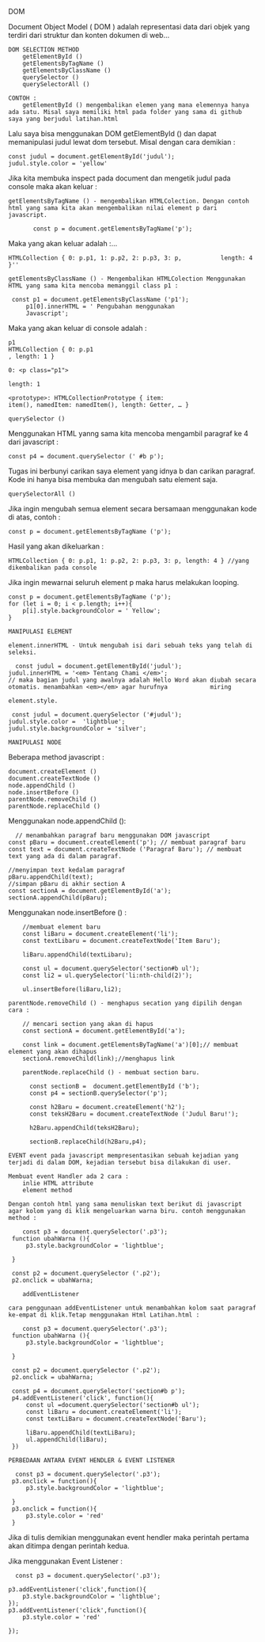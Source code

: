 DOM

Document Object Model ( DOM ) adalah representasi data dari objek yang terdiri dari struktur dan konten dokumen di web...

    DOM SELECTION METHOD
        getElementById ()
        getElementsByTagName ()
        getElementsByClassName ()
        querySelector ()
        querySelectorAll ()

    CONTOH :
        getElementById () mengembalikan elemen yang mana elemennya hanya ada satu. Misal saya memiliki html pada folder yang sama di github saya yang berjudul latihan.html

Lalu saya bisa menggunakan DOM getElementById () dan dapat memanipulasi judul lewat dom tersebut. Misal dengan cara demikian :

	const judul = document.getElementById('judul');
	judul.style.color = 'yellow'

Jika kita membuka inspect pada document dan mengetik judul pada console maka akan keluar :

    getElementsByTagName () - mengembalikan HTMLColection. Dengan contoh html yang sama kita akan mengembalikan nilai element p dari javascript.

           const p = document.getElementsByTagName('p');

Maka yang akan keluar adalah :...

	HTMLCollection { 0: p.p1, 1: p.p2, 2: p.p3, 3: p, 			length: 4 }''

    getElementsByClassName () - Mengembalikan HTMLColection Menggunakan HTML yang sama kita mencoba memanggil class p1 :

     const p1 = document.getElementsByClassName ('p1');
         p1[0].innerHTML = ' Pengubahan menggunakan
         Javascript';

Maka yang akan keluar di console adalah :

	p1
	HTMLCollection { 0: p.p1
	, length: 1 }
	​
	0: <p class="p1">
	​
	length: 1
	​
	<prototype>: HTMLCollectionPrototype { item: 	
	item(), namedItem: namedItem(), length: Getter, … }

    querySelector ()

Menggunakan HTML yanng sama kita mencoba mengambil paragraf ke 4 dari javascript :

	const p4 = document.querySelector (' #b p');

Tugas ini berbunyi carikan saya element yang idnya b dan carikan paragraf. Kode ini hanya bisa membuka dan mengubah satu element saja.

    querySelectorAll ()

Jika ingin mengubah semua element secara bersamaan menggunakan kode di atas, contoh :

	const p = document.getElementsByTagName ('p');

Hasil yang akan dikeluarkan :

	HTMLCollection { 0: p.p1, 1: p.p2, 2: p.p3, 3: p, length: 4 } //yang dikembalikan pada console

Jika ingin mewarnai seluruh element p maka harus melakukan looping.

	const p = document.getElementsByTagName ('p');
	for (let i = 0; i < p.length; i++){
	    p[i].style.backgroundColor = ' Yellow';
	}

    MANIPULASI ELEMENT

    element.innerHTML - Untuk mengubah isi dari sebuah teks yang telah di seleksi.

      const judul = document.getElementById('judul');
    judul.innerHTML = '<em> Tentang Chami </em>';
    // maka bagian judul yang awalnya adalah Hello Word akan diubah secara otomatis. menambahkan <em></em> agar hurufnya 			miring

    element.style.

     const judul = document.querySelector ('#judul');
    judul.style.color =  'lightblue';
    judul.style.backgroundColor = 'silver';

    MANIPULASI NODE

Beberapa method javascript :

    document.createElement ()
    document.createTextNode ()
    node.appendChild ()
    node.insertBefore ()
    parentNode.removeChild ()
    parentNode.replaceChild ()

Menggunakan node.appendChild ():

	  // menambahkan paragraf baru menggunakan DOM javascript 
	const pBaru = document.createElement('p'); // membuat paragraf baru
	const text = document.createTextNode ('Paragraf Baru'); // membuat text yang ada di dalam paragraf.

	//menyimpan text kedalam paragraf 
	pBaru.appendChild(text);
	//simpan pBaru di akhir section A
	const sectionA = document.getElementById('a');
	sectionA.appendChild(pBaru); 

Menggunakan node.insertBefore () :

		//membuat element baru
		const liBaru = document.createElement('li');
		const textLibaru = document.createTextNode('Item Baru');

		liBaru.appendChild(textLibaru);

		const ul = document.querySelector('section#b ul');
		const li2 = ul.querySelector('li:nth-child(2)');

		ul.insertBefore(liBaru,li2);

    parentNode.removeChild () - menghapus secation yang dipilih dengan cara :

    	// mencari section yang akan di hapus
    	const sectionA = document.getElementById('a');

    	const link = document.getElementsByTagName('a')[0];// membuat element yang akan dihapus
    	sectionA.removeChild(link);//menghapus link

        parentNode.replaceChild () - membuat section baru.

          const sectionB =  document.getElementById ('b');
          const p4 = sectionB.querySelector('p');

          const h2Baru = document.createElement('h2');
          const teksH2Baru = document.createTextNode ('Judul Baru!');

          h2Baru.appendChild(teksH2Baru);

          sectionB.replaceChild(h2Baru,p4);

    EVENT event pada javascript mempresentasikan sebuah kejadian yang terjadi di dalam DOM, kejadian tersebut bisa dilakukan di user.

    Membuat event Handler ada 2 cara :
        inlie HTML attribute
        element method

    Dengan contoh html yang sama menuliskan text berikut di javascript agar kolom yang di klik mengeluarkan warna biru. contoh menggunakan method :

        const p3 = document.querySelector('.p3');
     function ubahWarna (){
         p3.style.backgroundColor = 'lightblue';

     }

     const p2 = document.querySelector ('.p2');
     p2.onclick = ubahWarna;

        addEventListener

    cara penggunaan addEventListener untuk menambahkan kolom saat paragraf ke-empat di klik.Tetap menggunakan Html Latihan.html :

        const p3 = document.querySelector('.p3');
     function ubahWarna (){
         p3.style.backgroundColor = 'lightblue';

     }

     const p2 = document.querySelector ('.p2');
     p2.onclick = ubahWarna;

     const p4 = document.querySelector('section#b p');
     p4.addEventListener('click', function(){
         const ul =document.querySelector('section#b ul');
         const liBaru = document.createElement('li');
         const textLiBaru = document.createTextNode('Baru');
         
         liBaru.appendChild(textLiBaru);
         ul.appendChild(liBaru);
     })

    PERBEDAAN ANTARA EVENT HENDLER & EVENT LISTENER

      const p3 = document.querySelector('.p3');
     p3.onclick = function(){
         p3.style.backgroundColor = 'lightblue';

     }
     p3.onclick = function(){
         p3.style.color = 'red'
     }

Jika di tulis demikian menggunakan event hendler maka perintah pertama akan ditimpa dengan perintah kedua.

Jika menggunakan Event Listener :

	  const p3 = document.querySelector('.p3');

	p3.addEventListener('click',function(){
	    p3.style.backgroundColor = 'lightblue';
	});
	p3.addEventListener('click',function(){
		p3.style.color = 'red'

	});

